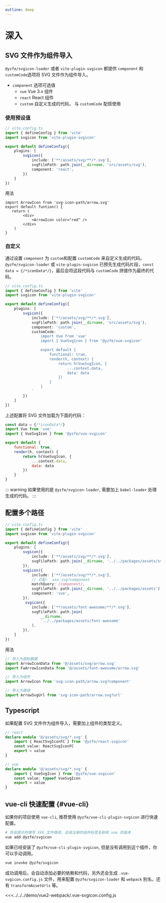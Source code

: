 ```yaml
---
outline: deep
---
```

# 深入

## SVG 文件作为组件导入
`@yzfe/svgicon-loader` 或者 `vite-plugin-svgicon` 都提供 `component` 和 `customCode`选项将 SVG 文件作为组件导入。

- `component` 选项可选值
    - `vue` Vue 3.x 组件
    - `react` React 组件
    - `custom` 自定义生成的代码， 与 `customCode` 配搭使用

### 使用预设值
```ts
// vite.config.ts
import { defineConfig } from 'vite'
import svgicon from 'vite-plugin-svgicon'

export default defineConfig({
    plugins: [
        svgicon({
            include: ['**/assets/svg/**/*.svg'],
            svgFilePath: path.join(__dirname, 'src/assets/svg'),
            component: 'react',
        })
    ]
})
```

用法
```tsx
import ArrowIcon from 'svg-icon-path/arrow.svg'
export default funtion() {
   return (
        <div>
            <ArrowIcon color="red" />
        </div>
    )
}
```

### 自定义
通过设置 `component` 为 `custom`和配置 `customCode` 来自定义生成的代码。`@yzfe/svgicon-loader` 或 `vite-plugin-svgicon` 已预先生成代码片段，`const data = {/*iconData*/}`，最后会将这段代码与 `customCode` 拼接作为最终的代码。

```ts
// vite.config.ts
import { defineConfig } from 'vite'
import svgicon from 'vite-plugin-svgicon'

export default defineConfig({
    plugins: [
        svgicon({
            include: ['**/assets/svg/**/*.svg'],
            svgFilePath: path.join(__dirname, 'src/assets/svg'),
            component: 'custom',
            customCode: `
                import Vue from 'vue'
                import { VueSvgIcon } from '@yzfe/vue-svgicon'

                export default {
                    functional: true,
                    render(h, context) {
                        return h(VueSvgIcon, {
                            ...context.data,
                            data: data
                        })
                    }
                }
            `
        })
    ]
})
```
上述配置将 SVG 文件加载为下面的代码：
```js
const data = {/*iconData*/}
import Vue from 'vue'
import { VueSvgIcon } from '@yzfe/vue-svgicon'

export default {
    functional: true,
    render(h, context) {
        return h(VueSvgIcon, {
            ...context.data,
            data: data
        })
    }
}
```

::: warning
如果使用的是 `@yzfe/svgicon-loader`, 需要加上 `babel-loader` 处理生成的代码。
:::

## 配置多个路径
```ts
// vite.config.ts
import { defineConfig } from 'vite'
import svgicon from 'vite-plugin-svgicon'

export default defineConfig({
    plugins: [
        svgicon({
            include: ['**/assets/svg/**/*.svg'],
            svgFilePath: path.join(__dirname, '../../packages/assets/svg'),
        }),
        svgicon({
            include: ['**/assets/svg/**/*.svg'],
            // 匹配:  xxx.svg?component
            matchQuery: /component/,
            svgFilePath: path.join(__dirname, '../../packages/assets'),
            component: 'vue',
        }),
         svgicon({
            include: ['**/assets/font-awesome/**/*.svg'],
            svgFilePath: path.join(
                __dirname,
                '../../packages/assets/font-awesome'
            ),
        }),
    ]
})
```

用法
```ts
// 导入为图标数据
import ArrowIconData from '@/assets/svg/arrow.svg'
import FaArrowIconData from '@/assets/font-awesome/arrow.svg'

// 导入为组件
import ArrowIcon from 'svg-icon-path/arrow.svg?component'

// 导入为路径
import ArrowSvgUrl from 'svg-icon-path/arrow.svg?url'
```

## Typescript
如果配置 SVG 文件作为组件导入，需要加上组件的类型定义。

```ts
// react
declare module '@/assets/svg/*.svg' {
    import { ReactSvgIconFC } from '@yzfe/react-svgicon'
    const value: ReactSvgIconFC
    export = value
}

// vue
declare module '@/assets/svg/*.svg' {
    import { VueSvgIcon } from '@yzfe/vue-svgicon'
    const value: typeof VueSvgIcon
    export = value
}
```

## vue-cli 快速配置 {#vue-cli}
如果你的项目使用 `vue-cli`, 推荐使用 `@yzfe/vue-cli-plugin-svgicon` 进行快速配置。

```bash
# 将会提示你填写 SVG 文件路径，全局注册的组件标签名称和 vue 的版本
vue add @yzfe/svgicon
```

如果已经安装了 `@yzfe/vue-cli-plugin-svgicon`, 但是没有调用到这个插件，你可以手动调用。
```bash
vue invoke @yzfe/svgicon
```

成功调用后，会自动添加必要的依赖和代码，另外还会生成 `.vue-svgicon.config.js` 文件，用来配置 `@yzfe/svgicon-loader` 和 `webpack` 别名，还有 `transformAssetUrls` 等。

<<<../../../demo/vue2-webpack/.vue-svgicon.config.js
